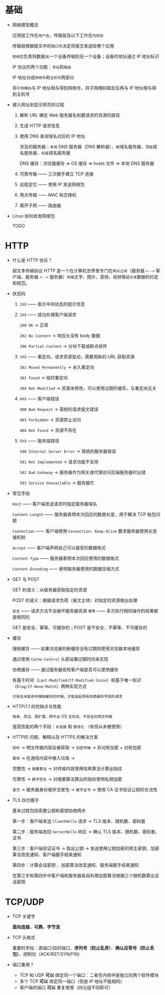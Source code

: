 # 基础

- 网络模型概览

  应用层工作在`用户态`，传输层及以下工作在`内核态`

  传输层根据报文中的`端口号`决定将报文发送给哪个应用

  `网络层`负责将数据从一个设备传输到另一个设备；设备的地址通过 IP 地址标识

  IP 协议的两个功能：`寻址`和`路由`

  IP 地址分成`网络号`和`主机号`两部分

  将`子网掩码`与 IP 地址相与得到网络号，将子网掩码取反后再与 IP 地址相与得到主机号

- 键入网址到显示网页的过程

  1. 解析 URL 确定 Web 服务器名和要请求的资源的路径

  2. 生成 HTTP 请求信息

  3. 使用 DNS 查询域名对应的 IP 地址

     涉及的服务器：`本地` DNS 服务器（DNS 解析器）、`根`域名服务器、`顶级`域名服务器、`权威`域名服务器

     DNS 缓存：浏览器缓存 => OS 缓存 => hosts 文件 => 本地 DNS 服务器

  4. 可靠传输 —— 三次握手建立 TCP 连接

  5. 远程定位 —— 使用 IP 发送网络包

  6. 两点传输 —— MAC 和交换机

  7. 离开子网 —— 路由器

- Linux 如何收发网络包

  TODO

# HTTP

- 什么是 HTTP 协议？

  超文本传输协议 HTTP 是一个在计算机世界里专门在`两点之间`（服务器 `<-->` 客户端、服务器 `<-->` 服务器）`传输`文字、图片、音频、视频等`超文本`数据的约定和规范。

- 状态码

  1. `1XX` —— 表示中间状态的提示信息

  2. `2XX`  —— 成功处理客户端请求

     `200 OK` -> 正常

     `202 No Content` -> 响应头没有 body 数据

     `206 Partial Content` -> 分块下载或断点续传

  3. `3XX` —— 重定向，请求资源变动，需要用新的 URL 获取资源

     `301 Moved Permanently` -> 永久重定向

     `302 Found` -> 临时重定向

     `304 Not Modified` -> 资源未修改，可以使用过期的缓存，与重定向无关

  4. `4XX` —— 客户端错误

     `400 Bad Request` -> 笼统的请求报文错误

     `403 Forbidden` -> 资源禁止访问

     `404 Not Found` -> 资源不存在

  5. `5XX` —— 服务端错误

     `500 Internal Server Error` -> 笼统的服务器错误

     `501 Not Implemented` -> 请求功能不支持

     `502 Bad Gateway` -> 服务器作为网关或代理访问后端服务器时出错

     `503 Service Unavailable` -> 服务器忙

- 常见字段

  `Host` —— 客户端发送请求时指定服务器域名

  `Content-Length` —— 服务器表明本次回应的数据长度，用于解决 TCP 粘包问题

  `Connection` —— 客户端使用 `Connection: Keep-Alive` 要求服务器使用长连接机制

  `Accept` —— 客户端声明自己可以接受的数据格式

  `Content-Type` —— 服务器表明本次回应使用的数据格式

  `Content-Encoding` —— 表明服务器使用的数据压缩方式

- GET 与 POST

  GET 的语义：从服务器获取指定的资源

  POST 的语义：根据请求负荷（报文主体）对指定的资源做出处理

  `安全` —— 请求方法不会破坏服务器资源 `幂等` —— 多次执行相同操作的结果都是相同的

  GET 是安全、幂等、可缓存的；POST 是不安全、不幂等、不可缓存的

- 缓存

  强制缓存 —— 如果浏览器判断缓存没有过期则使用浏览器本地缓存

  通过使用 `Cache-Control` 头部设置过期时间来实现

  协商缓存 —— 通过服务器告知客户端是否可以使用缓存

  有基于时间（`Last-Modified/If-Modified-Since`）和基于唯一标识（`Etag/If-None-Match`）两种实现方式

  `只有在未能命中强制缓存的时候，才能发起带有协商缓存字段的请求`

- HTTP/1.1 的优缺点与性能

  `简单、灵活、易扩展、跨平台` VS `无状态、不安全的明文传输`

  提高性能的两个手段：`长连接` 和 `管线化` （有但从未被使用）

- HTTP的 问题、解释以及 HTTPS 的解决方案

  `窃听` -> 明文传输内容会被获取 -> `加密传输` -> 非对称加密 + 对称加密

  `篡改` -> 在通信内容中植入垃圾 -> 

  完整性 -> `摘要算法` -> 对传输内容使用哈希算法计算出指纹

  可靠性 -> `数字签名` -> 对摘要算法算出的指纹使用私钥加密

  `冒充` -> 服务器身份被非法冒充 -> `数字证书` -> 使用 CA 证书验证公钥的合法性

- TLS 四次握手

  基本过程包括索要公钥和密钥协商两步

  第一步：客户端发送 `ClientHello` 请求 -> TLS 版本、随机数、密码套

  第二步：服务端发回 `ServerHello` 响应 ->  确认 TLS 版本、随机数、密码套、证书

  第三步：客户端验证证书 -> 取出公钥 -> 发送使用公钥加密的预主密钥、加密算法改变通知、客户端握手结束通知

  第四步：计算会话密钥 、加密算法改变通知、服务端握手结束通知

  在第三步和第四步中客户端和服务器各自利用加密算法根据三个随机数算出会话密钥

# TCP/UDP

- TCP 关键字

  **面向连接、可靠、字节流**

- TCP 头格式

  重要的字段：源端口/目的端口、**序列号（防止乱序）**、**确认应答号（防止丢包）**、控制位（ACK/RST/SYN/FIN）

- 端口重用？

  - TCP 和 UDP **可以** 绑定同一个端口：二者在内核中是独立的两个软件模块
  - 多个 TCP **可以** 绑定同一端口（但是 IP 地址不能相同）
  - 客户端的端口 **可以** 重复使用（四元组不同即可）
